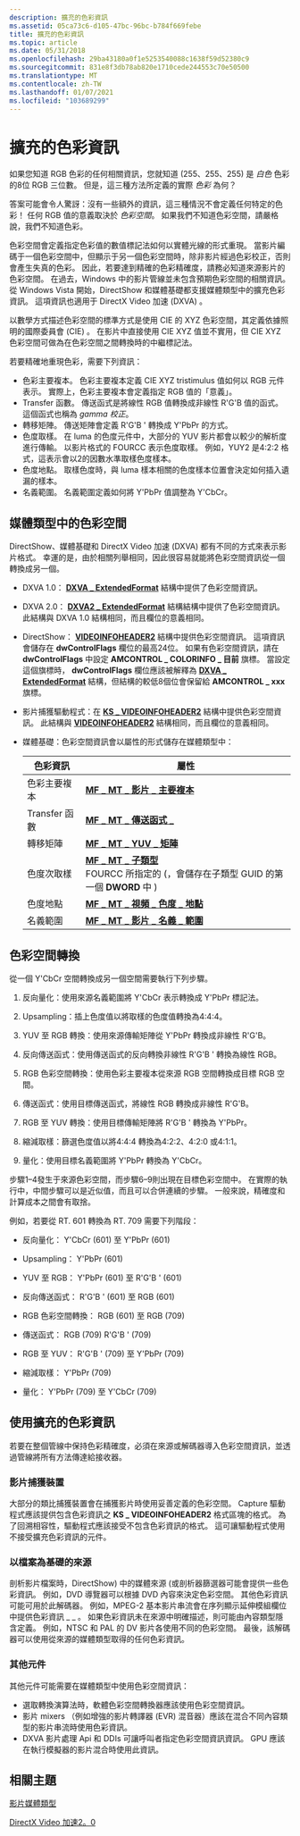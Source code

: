 ```yaml
---
description: 擴充的色彩資訊
ms.assetid: 05ca73c6-d105-47bc-96bc-b784f669febe
title: 擴充的色彩資訊
ms.topic: article
ms.date: 05/31/2018
ms.openlocfilehash: 29ba43180a0f1e5253540088c1638f59d52380c9
ms.sourcegitcommit: 831e8f3db78ab820e1710cede244553c70e50500
ms.translationtype: MT
ms.contentlocale: zh-TW
ms.lasthandoff: 01/07/2021
ms.locfileid: "103689299"
---
```

# <a name="extended-color-information"></a>擴充的色彩資訊

如果您知道 RGB 色彩的任何相關資訊，您就知道 (255、255、255) 是 *白色* 色彩的8位 RGB 三位數。 但是，這三種方法所定義的實際 *色彩* 為何？

答案可能會令人驚訝：沒有一些額外的資訊，這三種情況不會定義任何特定的色彩！ 任何 RGB 值的意義取決於 *色彩空間*。 如果我們不知道色彩空間，請嚴格說，我們不知道色彩。

色彩空間會定義指定色彩值的數值標記法如何以實體光線的形式重現。 當影片編碼于一個色彩空間中，但顯示于另一個色彩空間時，除非影片經過色彩校正，否則會產生失真的色彩。 因此，若要達到精確的色彩精確度，請務必知道來源影片的色彩空間。 在過去，Windows 中的影片管線並未包含預期色彩空間的相關資訊。 從 Windows Vista 開始，DirectShow 和媒體基礎都支援媒體類型中的擴充色彩資訊。 這項資訊也適用于 DirectX Video 加速 (DXVA) 。

以數學方式描述色彩空間的標準方式是使用 CIE 的 XYZ 色彩空間，其定義依據照明的國際委員會 (CIE) 。 在影片中直接使用 CIE XYZ 值並不實用，但 CIE XYZ 色彩空間可做為在色彩空間之間轉換時的中繼標記法。

若要精確地重現色彩，需要下列資訊：

-   色彩主要複本。 色彩主要複本定義 CIE XYZ tristimulus 值如何以 RGB 元件表示。 實際上，色彩主要複本會定義指定 RGB 值的「意義」。
-   Transfer 函數。 傳送函式是將線性 RGB 值轉換成非線性 R'G'B 值的函式。 這個函式也稱為 *gamma 校正*。
-   轉移矩陣。 傳送矩陣會定義 R'G'B ' 轉換成 Y'PbPr 的方式。
-   色度取樣。 在 luma 的色度元件中，大部分的 YUV 影片都會以較少的解析度進行傳輸。 以影片格式的 FOURCC 表示色度取樣。 例如，YUY2 是4:2:2 格式，這表示會以2的因數水準取樣色度樣本。
-   色度地點。 取樣色度時，與 luma 樣本相關的色度樣本位置會決定如何插入遺漏的樣本。
-   名義範圍。 名義範圍定義如何將 Y'PbPr 值調整為 Y'CbCr。

## <a name="color-space-in-media-types"></a>媒體類型中的色彩空間

DirectShow、媒體基礎和 DirectX Video 加速 (DXVA) 都有不同的方式來表示影片格式。 幸運的是，由於相關列舉相同，因此很容易就能將色彩空間資訊從一個轉換成另一個。

-   DXVA 1.0： [**DXVA \_ ExtendedFormat**](/windows-hardware/drivers/ddi/dxva/ns-dxva-_dxva_extendedformat) 結構中提供了色彩空間資訊。
-   DXVA 2.0： [**DXVA2 \_ ExtendedFormat**](/windows/desktop/api/dxva2api/ns-dxva2api-dxva2_extendedformat) 結構結構中提供了色彩空間資訊。 此結構與 DXVA 1.0 結構相同，而且欄位的意義相同。
-   DirectShow： [**VIDEOINFOHEADER2**](/previous-versions/windows/desktop/api/dvdmedia/ns-dvdmedia-videoinfoheader2) 結構中提供色彩空間資訊。 這項資訊會儲存在 **dwControlFlags** 欄位的最高24位。 如果有色彩空間資訊，請在 **dwControlFlags** 中設定 **AMCONTROL \_ COLORINFO \_ 目前** 旗標。 當設定這個旗標時， **dwControlFlags** 欄位應該被解釋為 [**DXVA \_ ExtendedFormat**](/windows-hardware/drivers/ddi/dxva/ns-dxva-_dxva_extendedformat) 結構，但結構的較低8個位會保留給 **AMCONTROL \_ xxx** 旗標。
-   影片捕獲驅動程式：在 [**KS \_ VIDEOINFOHEADER2**](/windows-hardware/drivers/ddi/ksmedia/ns-ksmedia-tagks_videoinfoheader2) 結構中提供色彩空間資訊。 此結構與 [**VIDEOINFOHEADER2**](/previous-versions/windows/desktop/api/dvdmedia/ns-dvdmedia-videoinfoheader2) 結構相同，而且欄位的意義相同。
-   媒體基礎：色彩空間資訊會以屬性的形式儲存在媒體類型中：

    

    | 色彩資訊  | 屬性                                                                                                                                                   |
    |--------------------|-------------------------------------------------------------------------------------------------------------------------------------------------------------|
    | 色彩主要複本    | [**MF \_ MT \_ 影片 \_ 主要複本**](mf-mt-video-primaries-attribute.md)                                                                                         |
    | Transfer 函數  | [**MF \_ MT \_ 傳送函式 \_**](mf-mt-transfer-function-attribute.md)                                                                                     |
    | 轉移矩陣    | [**MF \_ MT \_ YUV \_ 矩陣**](mf-mt-yuv-matrix-attribute.md)                                                                                                   |
    | 色度次取樣 | [**MF \_ MT \_ 子類型**](mf-mt-subtype-attribute.md)<br/> FOURCC 所指定的 (，會儲存在子類型 GUID 的第一個 **DWORD** 中 ) <br/> |
    | 色度地點      | [**MF \_ MT \_ 視頻 \_ 色度 \_ 地點**](mf-mt-video-chroma-siting-attribute.md)                                                                                |
    | 名義範圍      | [**MF \_ MT \_ 影片 \_ 名義 \_ 範圍**](mf-mt-video-nominal-range-attribute.md)                                                                                |

    

     

## <a name="color-space-conversion"></a>色彩空間轉換

從一個 Y'CbCr 空間轉換成另一個空間需要執行下列步驟。

1.  反向量化：使用來源名義範圍將 Y'CbCr 表示轉換成 Y'PbPr 標記法。
2.  Upsampling：插上色度值以將取樣的色度值轉換為4:4:4。
3.  YUV 至 RGB 轉換：使用來源傳輸矩陣從 Y'PbPr 轉換成非線性 R'G'B。
4.  反向傳送函式：使用傳送函式的反向轉換非線性 R'G'B ' 轉換為線性 RGB。
5.  RGB 色彩空間轉換：使用色彩主要複本從來源 RGB 空間轉換成目標 RGB 空間。
6.  傳送函式：使用目標傳送函式，將線性 RGB 轉換成非線性 R'G'B。

7.  RGB 至 YUV 轉換：使用目標傳輸矩陣將 R'G'B ' 轉換為 Y'PbPr。
8.  縮減取樣：篩選色度值以將4:4:4 轉換為4:2:2、4:2:0 或4:1:1。
9.  量化：使用目標名義範圍將 Y'PbPr 轉換為 Y'CbCr。

步驟1–4發生于來源色彩空間，而步驟6–9則出現在目標色彩空間中。 在實際的執行中，中間步驟可以是近似值，而且可以合併連續的步驟。 一般來說，精確度和計算成本之間會有取捨。

例如，若要從 RT. 601 轉換為 RT. 709 需要下列階段：

-   反向量化： Y'CbCr (601) 至 Y'PbPr (601) 
-   Upsampling： Y'PbPr (601) 
-   YUV 至 RGB： Y'PbPr (601) 至 R'G'B ' (601) 
-   反向傳送函式： R'G'B ' (601) 至 RGB (601) 
-   RGB 色彩空間轉換： RGB (601) 至 RGB (709) 
-   傳送函式： RGB (709) R'G'B ' (709) 
-   RGB 至 YUV： R'G'B ' (709) 至 Y'PbPr (709) 
-   縮減取樣： Y'PbPr (709) 

-   量化： Y'PbPr (709) 至 Y'CbCr (709) 

## <a name="using-extended-color-information"></a>使用擴充的色彩資訊

若要在整個管線中保持色彩精確度，必須在來源或解碼器導入色彩空間資訊，並透過管線將所有方法傳達給接收器。

### <a name="video-capture-devices"></a>影片捕獲裝置

大部分的類比捕獲裝置會在捕獲影片時使用妥善定義的色彩空間。 Capture 驅動程式應該提供包含色彩資訊之 **KS \_ VIDEOINFOHEADER2** 格式區塊的格式。 為了回溯相容性，驅動程式應該接受不包含色彩資訊的格式。 這可讓驅動程式使用不接受擴充色彩資訊的元件。

### <a name="file-based-sources"></a>以檔案為基礎的來源

剖析影片檔案時，DirectShow) 中的媒體來源 (或剖析器篩選器可能會提供一些色彩資訊。 例如，DVD 導覽器可以根據 DVD 內容來決定色彩空間。 其他色彩資訊可能可用於此解碼器。 例如，MPEG-2 基本影片串流會在序列顯示延伸模組欄位中提供色彩資訊 \_ \_ 。 如果色彩資訊未在來源中明確描述，則可能由內容類型隱含定義。 例如，NTSC 和 PAL 的 DV 影片各使用不同的色彩空間。 最後，該解碼器可以使用從來源的媒體類型取得的任何色彩資訊。

### <a name="other-components"></a>其他元件

其他元件可能需要在媒體類型中使用色彩空間資訊：

-   選取轉換演算法時，軟體色彩空間轉換器應該使用色彩空間資訊。
-   影片 mixers （例如增強的影片轉譯器 (EVR) 混音器）應該在混合不同內容類型的影片串流時使用色彩資訊。
-   DXVA 影片處理 Api 和 DDIs 可讓呼叫者指定色彩空間資訊資訊。 GPU 應該在執行模擬器的影片混合時使用此資訊。

## <a name="related-topics"></a>相關主題

<dl> <dt>

[影片媒體類型](video-media-types.md)
</dt> <dt>

[DirectX Video 加速2。0](directx-video-acceleration-2-0.md)
</dt> </dl>

 

 
